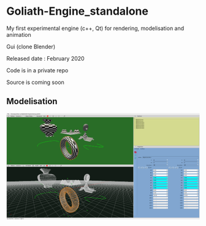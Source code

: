 # Goliath-Engine_standalone
My first experimental engine (c++, Qt) for rendering, modelisation and animation

Gui (clone Blender)


Released date :  February 2020

Code is in a private repo

Source is coming soon


## Modelisation
[![bspline](bSpline.png)](https://youtu.be/0qHZ_LvAo_0 "wiew on youtube")
